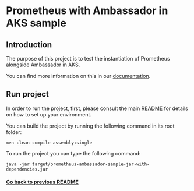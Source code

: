 # Prometheus with Ambassador in AKS sample 

## Introduction

The purpose of this project is to test the instantiation of Prometheus alongside Ambassador in AKS.

You can find more information on this in our [documentation](https://fractal.cloud/docs).

## Run project

In order to run the project, first, please consult the main [README](../../README.md#build-and-run-the-project-locally) for details on how to set up your environment.

You can build the project by running the following command in its root folder:

`mvn clean compile assembly:single`

To run the project you can type the following command:

`java -jar target/prometheus-ambassador-sample-jar-with-dependencies.jar`

#### [Go back to previous README](../README.md)
